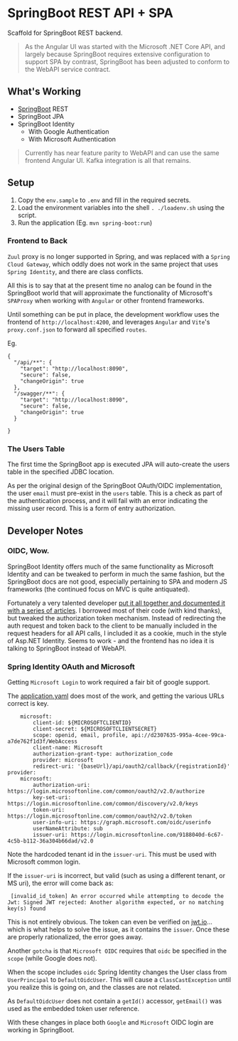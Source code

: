 # SpringBoot REST API + SPA

Scaffold for SpringBoot REST backend.

> As the Angular UI was started with the Microsoft .NET Core API, and largely because SpringBoot requires extensive configuration to support SPA by contrast, SpringBoot has been adjusted to conform to the WebAPI service contract.

## What's Working

- [SpringBoot](https://spring.io/projects/spring-boot) REST
- SpringBoot JPA
- SpringBoot Identity
    - With Google Authentication
    - With Microsoft Authentication

> Currently has near feature parity to WebAPI and can use the same frontend Angular UI.  Kafka integration is all that remains.

## Setup

1. Copy the `env.sample` to `.env` and fill in the required secrets.
2. Load the environment variables into the shell `. ./loadenv.sh` using the script.
3. Run the application (Eg. `mvn spring-boot:run`)

### Frontend to Back
`Zuul` proxy is no longer supported in Spring, and was replaced with a `Spring Cloud Gateway`, which oddly does not work in the same project that uses `Spring Identity`, and there are class conflicts.

All this is to say that at the present time no analog can be found in the SpringBoot world that will approximate the functionality of Microsoft's `SPAProxy` when working with `Angular` or other frontend frameworks.

Until something can be put in place, the development workflow uses the frontend of `http://localhost:4200`, and leverages `Angular` and `Vite`'s `proxy.conf.json` to forward all specified `routes`.

Eg.
```
{
  "/api/**": {
    "target": "http://localhost:8090",
    "secure": false,
    "changeOrigin": true
  },
  "/swagger/**": {
    "target": "http://localhost:8090",
    "secure": false,
    "changeOrigin": true
  }

}
```


### The Users Table
The first time the SpringBoot app is executed JPA will auto-create the users table in the specified JDBC location.

As per the original design of the SpringBoot OAuth/OIDC implementation, the user `email` must pre-exist in the `users` table.  This is a check as part of the authentication process, and it will fail with an error indicating the missing user record.  This is a form of entry authorization.

## Developer Notes

### OIDC, Wow.

SpringBoot Identity offers much of the same functionality as Microsoft Identity and can be tweaked to perform in much the same fashion, but the SpringBoot docs are not good, especially pertaining to SPA and modern JS frameworks (the continued focus on MVC is quite antiquated).

Fortunately a very talented developer [put it all together and documented it with a series of articles](https://github.com/anitalakhadze/multiple-auth-api/blob/main/README.md).  I borrowed most of their code (with kind thanks), but tweaked the authorization token mechanism.  Instead of redirecting the auth request and token back to the client to be manually included in the request headers for all API calls, I included it as a cookie, much in the style of Asp.NET Identity.  Seems to work - and the frontend has no idea it is talking to SpringBoot instead of WebAPI.

### Spring Identity OAuth and Microsoft

Getting `Microsoft Login` to work required a fair bit of google support.

The [application.yaml](src/main/resources/application.yaml) does most of the work, and getting the various URLs correct is key.

```
    microsoft:
        client-id: ${MICROSOFTCLIENTID}
        client-secret: ${MICROSOFTCLIENTSECRET}
        scope: openid, email, profile, api://d2307635-995a-4cee-99ca-a7de762f1d3f/WebAccess
        client-name: Microsoft
        authorization-grant-type: authorization_code
        provider: microsoft
        redirect-uri: '{baseUrl}/api/oauth2/callback/{registrationId}'
provider:
    microsoft:
        authorization-uri: https://login.microsoftonline.com/common/oauth2/v2.0/authorize
        key-set-uri: https://login.microsoftonline.com/common/discovery/v2.0/keys
        token-uri: https://login.microsoftonline.com/common/oauth2/v2.0/token
        user-info-uri: https://graph.microsoft.com/oidc/userinfo
        userNameAttribute: sub
        issuer-uri: https://login.microsoftonline.com/9188040d-6c67-4c5b-b112-36a304b66dad/v2.0

```
Note the hardcoded tenant id in the `issuer-uri`.  This must be used with Microsoft common login.

If the `issuer-uri` is incorrect, but valid (such as using a different tenant, or MS uri), the error will come back as:

```
 [invalid_id_token] An error occurred while attempting to decode the Jwt: Signed JWT rejected: Another algorithm expected, or no matching key(s) found
```

This is not entirely obvious.  The token can even be verified on [jwt.io](jwt.io)... which is what helps to solve the issue, as it contains the `issuer`.  Once these are properly rationalized, the error goes away.

Another `gotcha` is that `Microsoft OIDC` requires that `oidc` be specified in the `scope` (while Google does not).

When the scope includes `oidc` Spring Identity changes the User class from `UserPrincipal` to `DefaultOidcUser`.  This will cause a `ClassCastException` until you realize this is going on, and the classes are not related.

As `DefaultOidcUser` does not contain a `getId()` accessor, `getEmail()` was used as the embedded token user reference.

With these changes in place both `Google` and `Microsoft` OIDC login are working in SpringBoot.